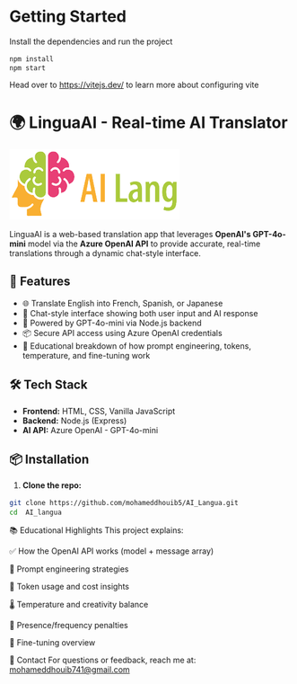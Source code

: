 # Getting Started
Install the dependencies and run the project
```
npm install
npm start
```

Head over to https://vitejs.dev/ to learn more about configuring vite
# 🌍 LinguaAI - Real-time AI Translator
![logo](public/assets/parrot.png)


LinguaAI is a web-based translation app that leverages **OpenAI's GPT-4o-mini** model via the **Azure OpenAI API** to provide accurate, real-time translations through a dynamic chat-style interface.

## 🚀 Features

- 🌐 Translate English into French, Spanish, or Japanese
- 💬 Chat-style interface showing both user input and AI response
- 🧠 Powered by GPT-4o-mini via Node.js backend
- 📦 Secure API access using Azure OpenAI credentials
- 🧪 Educational breakdown of how prompt engineering, tokens, temperature, and fine-tuning work

## 🛠️ Tech Stack

- **Frontend:** HTML, CSS, Vanilla JavaScript  
- **Backend:** Node.js (Express)  
- **AI API:** Azure OpenAI - GPT-4o-mini  

## 📦 Installation

1. **Clone the repo:**

```bash
git clone https://github.com/mohameddhouib5/AI_Langua.git
cd  AI_langua

```


📚 Educational Highlights
This project explains:

✅ How the OpenAI API works (model + message array)

🔧 Prompt engineering strategies

🎯 Token usage and cost insights

🌡️ Temperature and creativity balance

📏 Presence/frequency penalties

🧬 Fine-tuning overview

📧 Contact
For questions or feedback, reach me at:
mohameddhouib741@gmail.com
